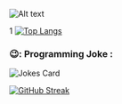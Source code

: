 ![Alt text](https://drive.google.com/uc?export=view&id=1RZOpE8M0nHUGEdjqMO64L6tll5g0Uu9W)

<!--
**oleksandr-kaledin/oleksandr-kaledin** is a ✨ _special_ ✨ repository because its `README.md` (this file) appears on your GitHub profile.

Here are some ideas to get you started:

- 🔭 I’m currently working on ...
- 🌱 I’m currently learning ...
- 👯 I’m looking to collaborate on ...
- 🤔 I’m looking for help with ...
- 💬 Ask me about ...
- 📫 How to reach me: ... 
- 😄 Pronouns: ...
- ⚡ Fun fact: ...

[I AM WORKING ON]
[LEARNING]
[MEDIUM]
[REACH ME]
[JOKE]
-->
1
[![Top Langs](https://github-readme-stats.vercel.app/api/top-langs/?username=oleksandr-kaledin&layout=donut)](https://github.com/anuraghazra/github-readme-stats)

### 😉: Programming Joke :
<!-- Markdown -->
![Jokes Card](https://readme-jokes.vercel.app/api)

[![GitHub Streak](https://streak-stats.demolab.com?user=oleksandr-kaledin&border_radius=16&date_format=M%20j%5B%2C%20Y%5D&exclude_days=Sun%2CSat&ring=35764B&fire=35764B&background=212830&sideLabels=EBEBEB&dates=9198A2&excludeDaysLabel=EBEBEB00&currStreakLabel=EBEBEB&currStreakNum=FFFFFF&border=3D444E&sideNums=FFFFFF&stroke=3D444E)](https://git.io/streak-stats)
